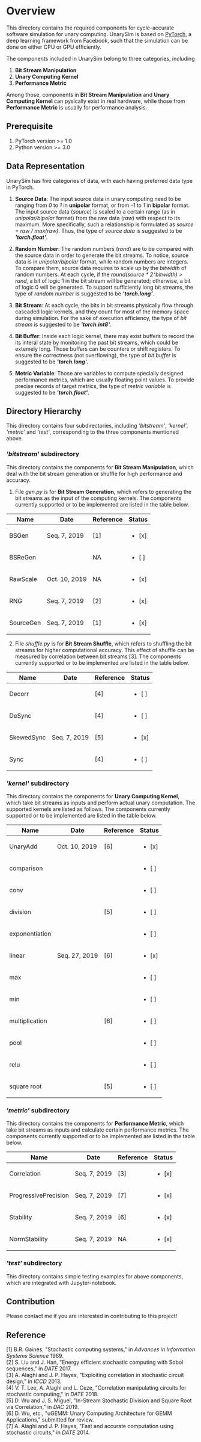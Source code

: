 # Overview

This directory contains the required components for cycle-accurate software simulation for unary computing. UnarySim is based on [PyTorch](https://pytorch.org/), a deep learning framework from Facebook, such that the simulation can be done on either CPU or GPU efficiently.

The components included in UnarySim belong to three categories, including 
1. **Bit Stream Manipulation**
2. **Unary Computing Kernel**
3. **Performance Metric**

Among those, components in **Bit Stream Manipulation** and **Unary Computing Kernel** can pysically exist in real hardware, while those from **Performance Metric** is usually for performance analysis.

## Prerequisite
1. PyTorch version >= 1.0
2. Python version >= 3.0

## Data Representation
UnarySim has five categories of data, with each having preferred data type in PyTorch.

1. **Source Data**: 
The input source data in unary computing need to be ranging from _0_ to _1_ in **unipolar** format, or from _-1_ to _1_ in **bipolar** format. 
The input source data (_source_) is scaled to a certain range (as in _unipolar/bipolar_ format) from the raw data (_raw_) with respect to its maximum.
More specifically, such a relationship is formulated as _source = raw / max(raw)_. Thus, the type of _source data_ is suggested to be _**'torch.float'**_.

2. **Random Number**: 
The random numbers (_rand_) are to be compared with the source data in order to generate the bit streams. To notice, source data is in _unipolar/bipolar_ format, while random numbers are integers. 
To compare them, source data requires to scale up by the _bitwidth_ of random numbers. 
At each cycle, if the _round(source * 2^bitwidth) > rand_, a bit of logic 1 in the bit stream will be generated; otherwise, a bit of logic 0 will be generated. 
To support sufficiently long bit streams, the type of _random number_ is suggested to be _**'torch.long'**_.

3. **Bit Stream**: 
At each cycle, the bits in bit streams physically flow through cascaded logic kernels, and they count for most of the memory space during simulation. 
For the sake of execution efficiency, the type of _bit stream_ is suggested to be _**'torch.int8'**_.

4. **Bit Buffer**: 
Inside each logic kernel, there may exist buffers to record the its interal state by monitoring the past bit streams, which could be extemely long. 
Those buffers can be counters or shift registers. 
To ensure the correctness (not overflowing), the type of _bit buffer_ is suggested to be _**'torch.long'**_.

5. **Metric Variable**: 
Those are variables to compute specially designed performance metrics, which are usually floating point values. 
To provide precise records of target metrics, the type of _metric variable_ is suggested to be _**'torch.float'**_.

## Directory Hierarchy
This directory contains four subdirectories, including _'bitstream'_, _'kernel'_,  _'metric'_ and _'test'_, corresponding to the three components mentioned above.

### _'bitstream'_ subdirectory
This directory contains the components for **Bit Stream Manipulation**, which deal with the bit stream generation or shuffle for high performance and accuracy.

1. File _gen.py_ is for **Bit Stream Generation**, which refers to generating the bit streams as the input of the computing kernels.
The components currently supported or to be implemented are listed in the table below.

| Name                 | Date          | Reference     | Status                 |
| -------------------- | ------------- | ------------- | ---------------------- |
| BSGen                | Seq. 7, 2019  | [1]           | <ul><li>[x] </li></ul> |
| BSReGen              |               | NA            | <ul><li>[ ] </li></ul> |
| RawScale             | Oct. 10, 2019 | NA            | <ul><li>[x] </li></ul> |
| RNG                  | Seq. 7, 2019  | [2]           | <ul><li>[x] </li></ul> |
| SourceGen            | Seq. 7, 2019  | [1]           | <ul><li>[x] </li></ul> |


2. File _shuffle.py_ is for **Bit Stream Shuffle**, which refers to shuffling the bit streams for higher computational accuracy. This effect of shuffle can be measured by correlation between bit streams [3].
The components currently supported or to be implemented are listed in the table below.

| Name                 | Date          | Reference     | Status                 |
| -------------------- | ------------- | ------------- | ---------------------- |
| Decorr               |               | [4]           | <ul><li>[ ] </li></ul> |
| DeSync               |               | [4]           | <ul><li>[ ] </li></ul> |
| SkewedSync           | Seq. 7, 2019  | [5]           | <ul><li>[x] </li></ul> |
| Sync                 |               | [4]           | <ul><li>[ ] </li></ul> |


### _'kernel'_ subdirectory
This directory contains the components for **Unary Computing Kernel**, which take bit streams as inputs and perform actual unary computation. The supported kernels are listed as follows.
The components currently supported or to be implemented are listed in the table below.

| Name                 | Date          | Reference     | Status                 |
| -------------------- | ------------- | ------------- | ---------------------- |
| UnaryAdd             | Oct. 10, 2019 | [6]           | <ul><li>[x] </li></ul> |
| comparison           |               |               | <ul><li>[ ] </li></ul> |
| conv                 |               |               | <ul><li>[ ] </li></ul> |
| division             |               | [5]           | <ul><li>[ ] </li></ul> |
| exponentiation       |               |               | <ul><li>[ ] </li></ul> |
| linear               | Seq. 27, 2019 | [6]           | <ul><li>[x] </li></ul> |
| max                  |               |               | <ul><li>[ ] </li></ul> |
| min                  |               |               | <ul><li>[ ] </li></ul> |
| multiplication       |               | [6]           | <ul><li>[ ] </li></ul> |
| pool                 |               |               | <ul><li>[ ] </li></ul> |
| relu                 |               |               | <ul><li>[ ] </li></ul> |
| square root          |               | [5]           | <ul><li>[ ] </li></ul> |


### _'metric'_ subdirectory
This directory contains the components for **Performance Metric**, which take bit streams as inputs and calculate certain performance metrics.
The components currently supported or to be implemented are listed in the table below.

| Name                 | Date          | Reference     | Status                 |
| -------------------- | ------------- | ------------- | ---------------------- |
| Correlation          | Seq. 7, 2019  | [3]           | <ul><li>[x] </li></ul> |
| ProgressivePrecision | Seq. 7, 2019  | [7]           | <ul><li>[x] </li></ul> |
| Stability            | Seq. 7, 2019  | [6]           | <ul><li>[x] </li></ul> |
| NormStability        | Seq. 7, 2019  | NA            | <ul><li>[x] </li></ul> |


### _'test'_ subdirectory
This directory contains simple testing examples for above components, which are integrated with Jupyter-notebook.


## Contribution
Please contact me if you are interested in contributing to this project!

## Reference
[1] B.R. Gaines, "Stochastic computing systems," in _Advances in Information Systems Science_ 1969.  
[2] S. Liu and J. Han, "Energy efficient stochastic computing with Sobol sequences," in _DATE_ 2017.  
[3] A. Alaghi and J. P. Hayes, "Exploiting correlation in stochastic circuit design," in _ICCD_ 2013.  
[4] V. T. Lee, A. Alaghi and L. Ceze, "Correlation manipulating circuits for stochastic computing," in _DATE_ 2018.  
[5] D. Wu and J. S. Miguel, "In-Stream Stochastic Division and Square Root via Correlation," in _DAC_ 2019.  
[6] D. Wu, etc., "uGEMM: Unary Computing Architecture for GEMM Applications," submitted for review.  
[7] A. Alaghi and J. P. Hayes, "Fast and accurate computation using stochastic circuits," in _DATE_ 2014.  


